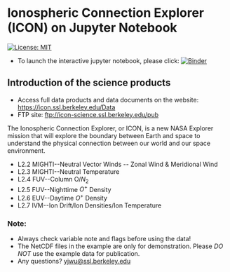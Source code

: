 # Ionospheric Connection Explorer (ICON) on Jupyter Notebook
[![License: MIT](https://img.shields.io/badge/License-MIT-yellow.svg)](https://opensource.org/licenses/MIT)

- To launch the interactive jupyter notebook, please click:
[![Binder](https://mybinder.org/badge_logo.svg)](https://mybinder.org/v2/gh/YenJungWu/Data_Demo/master)


## Introduction of the science products 
- Access full data products and data documents on the website: https://icon.ssl.berkeley.edu/Data
- FTP site: ftp://icon-science.ssl.berkeley.edu/pub

The Ionospheric Connection Explorer, or ICON, is a new NASA Explorer mission
that will explore the boundary between Earth and space to understand the
physical connection between our world and our space environment. 
<br>
- L2.2 MIGHTI--Neutral Vector Winds -- Zonal Wind & Meridional Wind 
- L2.3 MIGHTI--Neutral Temperature
- L2.4 FUV--Column O/$N_{2}$
- L2.5 FUV--Nighttime $O^{+}$ Density 
- L2.6 EUV--Daytime $O^{+}$ Density
- L2.7 IVM--Ion Drift/Ion Densities/Ion Temperature 

### Note:
- Always check variable note and flags before using the data!
- The NetCDF files in the example are only for demonstration. Please *DO NOT* use the example data for publication.
- Any questions? yjwu@ssl.berkeley.edu
<br>

